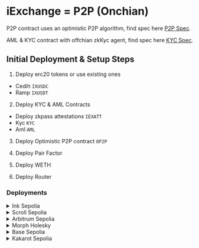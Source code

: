 # iExchange = P2P (Onchian)

P2P contract uses an optimistic P2P algorithm, find spec here [P2P Spec](./p2p.spec.md).

AML & KYC contract with offchian zkKyc agent, find spec here [KYC Spec](./kyc.spec.md).

## Initial Deployment & Setup Steps

1. Deploy erc20 tokens or use existing ones

- Cedih `IXUSDC`
- Ramp `IXUSDT`

2. Deploy KYC & AML Contracts

- Deploy zkpass attestations `IEXATT`
- Kyc `KYC`
- Aml `AML`

3. Deploy Optimistic P2P contract `OP2P`

4. Deploy Pair Factor

5. Deploy WETH

6. Deploy Router

### Deployments

<details>
<summary> Ink Sepolia </summary>

#### Deploy erc20 tokens

##### IXUSDC

Deploy - `npx hardhat run scripts/deploy_usdc.ts --network inkSepolia`
Verify - `npx hardhat verify [IXUSDC] --network inkSepolia --contract contracts/tokens/IXUSDC.sol:IXUSDC`
Url - <https://explorer-sepolia.inkonchain.com/address/0xACBC1eC300bBea9A9FD0A661cD717d8519c5FCA5>

##### IXUSDT

Deploy - `npx hardhat run scripts/deploy_usdt.ts --network inkSepolia`
Verify - `npx hardhat verify [IXUSDT] --network inkSepolia --contract contracts/tokens/IXUSDT.sol:IXUSDT`
Url - <https://explorer-sepolia.inkonchain.com/address/0x28cB409154beb695D5E9ffA85dA8f1564Aa3cD76>

#### Deploy Token Faucet

Deploy - `npx hardhat run scripts/deploy_faucet.ts --network inkSepolia`
Verify - `npx hardhat verify --constructor-args contract-args/faucet.ts --network inkSepolia [IXFAUCET]`
Url - <https://explorer-sepolia.inkonchain.com/address/0x935E49458145B917a0EaEE279652F724EA78d8F0>

#### Deploy KYC & AML Contracts

##### IEXATT

Deploy - `npx hardhat run scripts/deploy_attest.ts --network inkSepolia`
Verify - `npx hardhat verify --constructor-args contract-args/attest.ts --network inkSepolia [IEXATT]`
Url - <https://explorer-sepolia.inkonchain.com/address/0xa7c3a5bd99E11E0d8cD21952a0133449b194d3A8>

##### KYC

Deploy - `npx hardhat run scripts/deploy_kyc.ts --network inkSepolia`
Verify - `npx hardhat verify [KYC] [IEXATT] --network inkSepolia`
Url - <https://explorer-sepolia.inkonchain.com/address/0x18604e817ad31fF53031B955f834Df4B26e5AB73>

##### AML

Deploy - `npx hardhat run scripts/deploy_aml.ts --network inkSepolia`
Verify - `npx hardhat verify [AML] --network inkSepolia`
Url - <https://explorer-sepolia.inkonchain.com/address/0xB2002EaFC86DD21eaDAed4b1a7857357a6C3f41f>

#### Deploy Optimistic P2P contract

Deploy - `npx hardhat run scripts/deploy_p2p.ts --network inkSepolia`
Verify - `npx hardhat verify --constructor-args contract-args/p2p.ts --network inkSepolia [OP2P]`
Url - <https://explorer-sepolia.inkonchain.com/address/0x08FD9b19435dD5bdbaF183EE3fe68dCD6fD709EF>

##### After Deployment

`npx hardhat run scripts/add_tokens.ts --network inkSepolia`
`npx hardhat run scripts/add_currency_payments.ts --network inkSepolia`
</details>

<details>
<summary> Scroll Sepolia </summary>

#### Deploy erc20 tokens

##### IXUSDC

Deploy - `npx hardhat run scripts/deploy_usdc.ts --network scrollSepolia`
Verify - `npx hardhat verify [IXUSDC] --network scrollSepolia --contract contracts/tokens/IXUSDC.sol:IXUSDC`
Url - <https://sepolia.scrollscan.com/address/0xACBC1eC300bBea9A9FD0A661cD717d8519c5FCA5>

##### IXUSDT

Deploy - `npx hardhat run scripts/deploy_usdt.ts --network scrollSepolia`
Verify - `npx hardhat verify [IXUSDT] --network scrollSepolia --contract contracts/tokens/IXUSDT.sol:IXUSDT`
Url - <https://sepolia.scrollscan.com/address/0x28cB409154beb695D5E9ffA85dA8f1564Aa3cD76>

#### Deploy Token Faucet

Deploy - `npx hardhat run scripts/deploy_faucet.ts --network scrollSepolia`
Verify - `npx hardhat verify --constructor-args contract-args/faucet.ts --network scrollSepolia [IXFAUCET]`
Url - <https://sepolia.scrollscan.com/address/0x0089326cF33fF85f9AA39e02F4557B454327A17F>

#### Deploy KYC & AML Contracts

##### IEXATT

Deploy - `npx hardhat run scripts/deploy_attest.ts --network scrollSepolia`
Verify - `npx hardhat verify --constructor-args contract-args/attest.ts --network scrollSepolia [IEXATT]`
Url - <https://sepolia.scrollscan.com/address/0xa7c3a5bd99E11E0d8cD21952a0133449b194d3A8>

##### KYC

Deploy - `npx hardhat run scripts/deploy_kyc.ts --network scrollSepolia`
Verify - `npx hardhat verify [KYC] [IEXATT] --network scrollSepolia`
Url - <https://sepolia.scrollscan.com/address/0x18604e817ad31fF53031B955f834Df4B26e5AB73>

##### AML

Deploy - `npx hardhat run scripts/deploy_aml.ts --network scrollSepolia`
Verify - `npx hardhat verify [AML] --network scrollSepolia`
Url - <https://sepolia.scrollscan.com/address/0xB2002EaFC86DD21eaDAed4b1a7857357a6C3f41f>

#### Deploy Optimistic P2P contract

Deploy - `npx hardhat run scripts/deploy_p2p.ts --network scrollSepolia`
Verify - `npx hardhat verify --constructor-args contract-args/p2p.ts --network scrollSepolia [OP2P]`
Url - <https://sepolia.scrollscan.com/address/0x08FD9b19435dD5bdbaF183EE3fe68dCD6fD709EF>

##### After Deployment

`npx hardhat run scripts/add_tokens.ts --network scrollSepolia`
`npx hardhat run scripts/add_currency_payments.ts --network scrollSepolia`
</details>

<details>
<summary> Arbitrum Sepolia </summary>

#### Deploy erc20 tokens

##### IXUSDC

Deploy - `npx hardhat run scripts/deploy_usdc.ts --network arbTestnet`
Verify - `npx hardhat verify [IXUSDC] --network arbTestnet --contract contracts/tokens/IXUSDC.sol:IXUSDC`
Url - <https://sepolia.arbscan.org/address/0x8750753695D7F994eF159Cc52B49f0930374D4CE>

##### IXUSDT

Deploy - `npx hardhat run scripts/deploy_usdt.ts --network arbTestnet`
Verify - `npx hardhat verify [IXUSDT] --network arbTestnet --contract contracts/tokens/IXUSDT.sol:IXUSDT`
Url - <https://sepolia.arbscan.org/address/0xe8fB78FD7C76A3e2f500d4302E8a75E6706804f8>

#### Deploy Token Faucet

Deploy - `npx hardhat run scripts/deploy_faucet.ts --network arbTestnet`
Verify - `npx hardhat verify --constructor-args contract-args/faucet.ts --network arbTestnet [IXFAUCET]`
Url - <https://sepolia.arbscan.org/address/0xe38b25BC2421F5Fde72661FA4c5c3035453bfCE6>

#### Deploy KYC & AML Contracts

##### IEXATT

Deploy - `npx hardhat run scripts/deploy_attest.ts --network arbTestnet`
Verify - `npx hardhat verify --constructor-args contract-args/attest.ts --network arbTestnet [IEXATT]`
Url - <https://sepolia.arbscan.org/address/0xba15d76f67afc55455c1a9acc6b296114a42c641>

##### KYC

Deploy - `npx hardhat run scripts/deploy_kyc.ts --network arbTestnet`
Verify - `npx hardhat verify [KYC] [IEXATT] --network arbTestnet`
Url - <https://sepolia.arbscan.org/address/0x13041cDFB971226Ac07c171A274cB72Ac8e209Be>

##### AML

Deploy - `npx hardhat run scripts/deploy_aml.ts --network arbTestnet`
Verify - `npx hardhat verify [AML] --network arbTestnet`
Url - <https://sepolia.arbscan.org/address/0x11342913a0b3814D1C39C78b3809c0b65B113eAC>

#### Deploy Optimistic P2P contract

Deploy - `npx hardhat run scripts/deploy_p2p.ts --network arbTestnet`
Verify - `npx hardhat verify --constructor-args contract-args/p2p.ts --network arbTestnet [OP2P]`
Url - <https://sepolia.arbscan.org/address/0x3B42D1dEF553EE484984C6c3c769BE58005f5d11>

##### After Deployment

`npx hardhat run scripts/add_tokens.ts --network arbTestnet`
`npx hardhat run scripts/add_currency_payments.ts --network arbTestnet`
</details>
<details>
<summary>  Morph Holesky </summary>

##### Cedih

Deploy - `npx hardhat run scripts/deploy_cd.ts --network morphTestnet`
Verify - `npx hardhat verify [CEDIH] --network morphTestnet --contract contracts/tokens/Cedih.sol:Cedih`
Url - <https://explorer-holesky.morphl2.io/address/0xE4052c1cCd27C049763fb42D58d612f3C79Bb9FC>

##### Ramp

Deploy - `npx hardhat run scripts/deploy_rmp.ts --network morphTestnet`
Verify - `npx hardhat verify [RAMP] --network morphTestnet --contract contracts/tokens/Ramp.sol:Ramp`
Url - <https://explorer-holesky.morphl2.io/address/0x1840BD3e5636Ab619B1A4399b1C60d71b9FEB3a3>

##### TRK

Deploy - `npx hardhat run scripts/deploy_trk.ts --network morphTestnet`
Verify - `npx hardhat verify [TRK] --network morphTestnet --contract contracts/tokens/Troken.sol:Troken`
Url - <https://explorer-holesky.morphl2.io/address/0x8F3c46C38506E76F2614621E5c4255BA8B8b12ae>

##### IXUSDC

Deploy - `npx hardhat run scripts/deploy_usdc.ts --network morphTestnet`
Verify - `npx hardhat verify [IXUSDC] --network morphTestnet --contract contracts/tokens/IXUSDC.sol:IXUSDC`
Url - <https://explorer-holesky.morphl2.io/address/0x6805F4d4BAB919f4e1e9fa593A03E5d13CBeDfb2>

##### IXUSDT

Deploy - `npx hardhat run scripts/deploy_usdt.ts --network morphTestnet`
Verify - `npx hardhat verify [IXUSDT] --network morphTestnet --contract contracts/tokens/IXUSDT.sol:IXUSDT`
Url - <https://explorer-holesky.morphl2.io/address/0x9bABB7c87eb0D2b39981D12e44196b52694ed7a5>

#### Deploy Token Faucet

Deploy - `npx hardhat run scripts/deploy_faucet.ts --network morphTestnet`
Verify - `npx hardhat verify --constructor-args contract-args/faucet.ts --network morphTestnet [IXFAUCET]`
Url - <https://explorer-holesky.morphl2.io/address/0x8C49Fd0b3E42DbAE0b13Fde81E3023c626E6f198>

#### Deploy KYC & AML Contracts

##### IEXATT

Deploy - `npx hardhat run scripts/deploy_attest.ts --network morphTestnet`
Verify - `npx hardhat verify --constructor-args contract-args/attest.ts --network morphTestnet [IEXATT]`
Url - <https://explorer-holesky.morphl2.io/address/0x28d4073C5A7eC8eb107331de600c6EE40d057ECC>

##### KYC

Deploy - `npx hardhat run scripts/deploy_kyc.ts --network morphTestnet`
Verify - `npx hardhat verify [KYC] [IEXATT] --network morphTestnet`
Url - <https://explorer-holesky.morphl2.io/address/0xf2D9A61999f22245831b2C51904Fe11F80e5bFD0>

##### AML

Deploy - `npx hardhat run scripts/deploy_aml.ts --network morphTestnet`
Verify - `npx hardhat verify [AML] --network morphTestnet`
Url - <https://explorer-holesky.morphl2.io/address/0xF99F96fe433E79f2A83c67cBd1a6b1B6b986aA6B>

##### After Deployment

`npx hardhat run scripts/add_agents.ts --network morphTestnet`
`npx hardhat run scripts/whitelist.ts --network morphTestnet`
`npx hardhat run scripts/blacklist.ts --network morphTestnet`

#### Deploy Optimistic P2P contract

Deploy - `npx hardhat run scripts/deploy_p2p.ts --network morphTestnet`
Verify - `npx hardhat verify --constructor-args contract-args/p2p.ts --network morphTestnet [OP2P]`
Url - <https://explorer-holesky.morphl2.io/address/0x1E7f97Fc8C240D2B26A42d9A50592Fcd78574B41>

##### After Deployment

`npx hardhat run scripts/add_tokens.ts --network morphTestnet`
`npx hardhat run scripts/add_currency_payments.ts --network morphTestnet`
`npx hardhat run scripts/register_merchant.ts --network morphTestnet`
`npx hardhat run scripts/register_settler.ts --network morphTestnet`
`npx hardhat run scripts/create_offer.ts --network morphTestnet`
</details>
<details>
<summary>  Base Sepolia</summary>

#### Deploy erc20 tokens

##### IXUSDC

Deploy - `npx hardhat run scripts/deploy_usdc.ts --network baseSepolia`
Verify - `npx hardhat verify [IXUSDC] --network baseSepolia --contract contracts/tokens/IXUSDC.sol:IXUSDC`
Url - <https://base-sepolia.blockscout.com/address/0xf23Dd142E074534eCB784b067DBFa68a10712759>

##### IXUSDT

Deploy - `npx hardhat run scripts/deploy_usdt.ts --network baseSepolia`
Verify - `npx hardhat verify [IXUSDT] --network baseSepolia --contract contracts/tokens/IXUSDT.sol:IXUSDT`
Url - <https://base-sepolia.blockscout.com/address/0xf6A2C93fDC1d1eA25E1aEc278c13AAca884394D5>

Deploy - `npx hardhat run scripts/deploy_faucet.ts --network baseSepolia`
Verify - `npx hardhat verify --constructor-args contract-args/faucet.ts --network baseSepolia [IXFAUCET]`
Url - <https://sepolia.kakarotscan.org/address/0x8dd31A3eB73c13D535b2F615b1c5C8D761162436>

#### Deploy KYC & AML Contracts

##### IEXATT

Deploy - `npx hardhat run scripts/deploy_attest.ts --network baseSepolia`
Verify - `npx hardhat verify --constructor-args contract-args/attest.ts --network baseSepolia [IEXATT]`
Url - <https://base-sepolia.blockscout.com/address/0x963375d44E0D6A794D9cb10e8EdE80A2f1335587>

##### KYC

Deploy - `npx hardhat run scripts/deploy_kyc.ts --network baseSepolia`
Verify - `npx hardhat verify [KYC] [IEXATT] --network baseSepolia`
Url - <https://base-sepolia.blockscout.com/address/0x0906Ac92b77728A0131F172ef0CE64eB0bC2957B>

##### AML

Deploy - `npx hardhat run scripts/deploy_aml.ts --network baseSepolia`
Verify - `npx hardhat verify [AML] --network baseSepolia`
Url - <https://base-sepolia.blockscout.com/address/0x945E4c081D9da869D61dc7bdC6682B54b197eb2D>

#### Deploy Optimistic P2P contract

Deploy - `npx hardhat run scripts/deploy_p2p.ts --network baseSepolia`
Verify - `npx hardhat verify --constructor-args contract-args/p2p.ts --network baseSepolia [OP2P]`
Url - <https://base-sepolia.blockscout.com/address/0x0c3C2c104A7eDeC4251f8f8D0C737B1C854207b5>

##### After Deployment

`npx hardhat run scripts/add_tokens.ts --network baseSepolia`
`npx hardhat run scripts/add_currency_payments.ts --network baseSepolia`
</details>
<details>
<summary> Kakarot Sepolia</summary>

##### Cedih

Deploy - `npx hardhat run scripts/deploy_cd.ts --network kakarotSepolia`
Verify - `npx hardhat verify [CEDIH] --network kakarotSepolia --contract contracts/tokens/Cedih.sol:Cedih`
Url - <https://sepolia.kakarotscan.org/address/0xB2002EaFC86DD21eaDAed4b1a7857357a6C3f41f>

##### Ramp

Deploy - `npx hardhat run scripts/deploy_rmp.ts --network kakarotSepolia`
Verify - `npx hardhat verify [RAMP] --network kakarotSepolia --contract contracts/tokens/Ramp.sol:Ramp`
Url - <https://sepolia.kakarotscan.org/address/0x08FD9b19435dD5bdbaF183EE3fe68dCD6fD709EF>

##### TRK

Deploy - `npx hardhat run scripts/deploy_trk.ts --network kakarotSepolia`
Verify - `npx hardhat verify [TRK] --network kakarotSepolia --contract contracts/tokens/Troken.sol:Troken`
Url - <https://sepolia.kakarotscan.org/address/0x53637cE365d796FA32eE3FB1A0cB8408Df0fB554>

##### IXUSDC

Deploy - `npx hardhat run scripts/deploy_usdc.ts --network kakarotSepolia`
Verify - `npx hardhat verify [IXUSDC] --network kakarotSepolia --contract contracts/tokens/IXUSDC.sol:IXUSDC`
Url - <https://sepolia.kakarotscan.org/address/0xF5Bd8F96A9cb7e27a838aFA4AF55df5594bc9041>

##### IXUSDT

Deploy - `npx hardhat run scripts/deploy_usdt.ts --network kakarotSepolia`
Verify - `npx hardhat verify [IXUSDT] --network kakarotSepolia --contract contracts/tokens/IXUSDT.sol:IXUSDT`
Url - <https://sepolia.kakarotscan.org/address/0x7281b4cCA308aF757D8BE75e62241e5e0c88CAA3>

#### Deploy Token Faucet

Deploy - `npx hardhat run scripts/deploy_faucet.ts --network kakarotSepolia`
Verify - `npx hardhat verify --constructor-args contract-args/faucet.ts --network kakarotSepolia [IXFAUCET]`
Url - <https://sepolia.kakarotscan.org/address/0x5FBDb7C37E3338130F925ec5355B29A6d6Da5309>

#### Deploy KYC & AML Contracts

##### IEXATT

Deploy - `npx hardhat run scripts/deploy_attest.ts --network kakarotSepolia`
Verify - `npx hardhat verify --constructor-args contract-args/attest.ts --network kakarotSepolia [IEXATT]`
Url - <https://sepolia.kakarotscan.org/address/0xc1272b64F1b500dCe5059b3951afEA77b329e2B9>

##### KYC

Deploy - `npx hardhat run scripts/deploy_kyc.ts --network kakarotSepolia`
Verify - `npx hardhat verify [KYC] [IEXATT] --network kakarotSepolia`
Url - <https://sepolia.kakarotscan.org/address/0x76411bBAAf025F3D25aFFcEb79209eE89cA554Bd>

##### AML

Deploy - `npx hardhat run scripts/deploy_aml.ts --network kakarotSepolia`
Verify - `npx hardhat verify [AML] --network kakarotSepolia`
Url - <https://sepolia.kakarotscan.org/address/0x6e5407517BaBc317b4D4003f12f51a9D2179ee7E>

##### After Deployment

`npx hardhat run scripts/add_agents.ts --network kakarotSepolia`
`npx hardhat run scripts/whitelist.ts --network kakarotSepolia`
`npx hardhat run scripts/blacklist.ts --network kakarotSepolia`

#### Deploy Optimistic P2P contract

Deploy - `npx hardhat run scripts/deploy_p2p.ts --network kakarotSepolia`
Verify - `npx hardhat verify --constructor-args contract-args/p2p.ts --network kakarotSepolia [OP2P]`
Url - <https://sepolia.kakarotscan.org/address/0xEd64A15A6223588794A976d344990001a065F3f1>

##### After Deployment

`npx hardhat run scripts/add_tokens.ts --network kakarotSepolia`
`npx hardhat run scripts/add_currency_payments.ts --network kakarotSepolia`
`npx hardhat run scripts/register_merchant.ts --network kakarotSepolia`
`npx hardhat run scripts/register_settler.ts --network kakarotSepolia`
`npx hardhat run scripts/create_offer.ts --network kakarotSepolia`
</details>